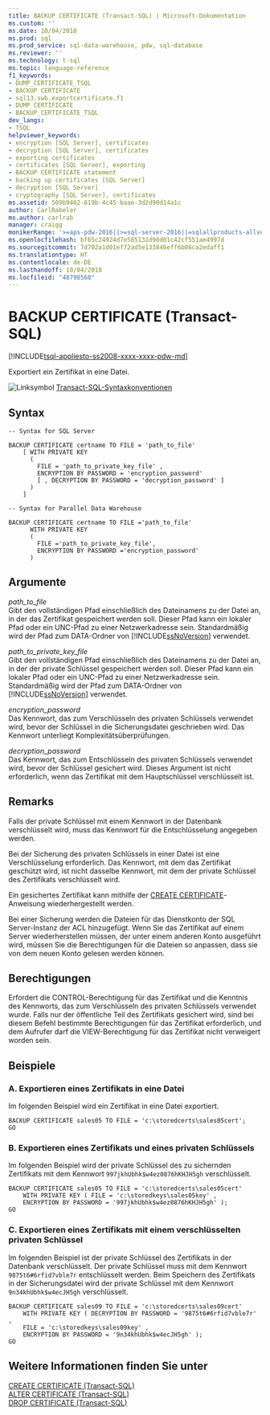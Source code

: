 ```yaml
---
title: BACKUP CERTIFICATE (Transact-SQL) | Microsoft-Dokumentation
ms.custom: ''
ms.date: 10/04/2018
ms.prod: sql
ms.prod_service: sql-data-warehouse, pdw, sql-database
ms.reviewer: ''
ms.technology: t-sql
ms.topic: language-reference
f1_keywords:
- DUMP_CERTIFICATE_TSQL
- BACKUP CERTIFICATE
- sql13.swb.exportcertificate.f1
- DUMP CERTIFICATE
- BACKUP_CERTIFICATE_TSQL
dev_langs:
- TSQL
helpviewer_keywords:
- encryption [SQL Server], certificates
- decryption [SQL Server], certificates
- exporting certificates
- certificates [SQL Server], exporting
- BACKUP CERTIFICATE statement
- backing up certificates [SQL Server]
- decryption [SQL Server]
- cryptography [SQL Server], certificates
ms.assetid: 509b9462-819b-4c45-baae-3d2d90d14a1c
author: CarlRabeler
ms.author: carlrab
manager: craigg
monikerRange: '>=aps-pdw-2016||>=sql-server-2016||=sqlallproducts-allversions||>=sql-server-linux-2017'
ms.openlocfilehash: bf65c24924d7e585131d90d01c42cf551ae4997d
ms.sourcegitcommit: 7d702a1d01ef72ad5e133846eff6b86ca2edaff1
ms.translationtype: HT
ms.contentlocale: de-DE
ms.lasthandoff: 10/04/2018
ms.locfileid: "48798560"
---
```

# <a name="backup-certificate-transact-sql"></a>BACKUP CERTIFICATE (Transact-SQL)
[!INCLUDE[tsql-appliesto-ss2008-xxxx-xxxx-pdw-md](../../includes/tsql-appliesto-ss2008-xxxx-xxxx-pdw-md.md)]

  Exportiert ein Zertifikat in eine Datei.  
  
 ![Linksymbol](../../database-engine/configure-windows/media/topic-link.gif "Linksymbol") [Transact-SQL-Syntaxkonventionen](../../t-sql/language-elements/transact-sql-syntax-conventions-transact-sql.md)  
  
## <a name="syntax"></a>Syntax  
  
```  
-- Syntax for SQL Server  
  
BACKUP CERTIFICATE certname TO FILE = 'path_to_file'  
    [ WITH PRIVATE KEY   
      (   
        FILE = 'path_to_private_key_file' ,  
        ENCRYPTION BY PASSWORD = 'encryption_password'   
        [ , DECRYPTION BY PASSWORD = 'decryption_password' ]   
      )   
    ]  
```  
  
```  
-- Syntax for Parallel Data Warehouse  
  
BACKUP CERTIFICATE certname TO FILE ='path_to_file'  
      WITH PRIVATE KEY   
      (   
        FILE ='path_to_private_key_file',  
        ENCRYPTION BY PASSWORD ='encryption_password'   
      )   
```  
  
## <a name="arguments"></a>Argumente  
 *path_to_file*  
 Gibt den vollständigen Pfad einschließlich des Dateinamens zu der Datei an, in der das Zertifikat gespeichert werden soll. Dieser Pfad kann ein lokaler Pfad oder ein UNC-Pfad zu einer Netzwerkadresse sein. Standardmäßig wird der Pfad zum DATA-Ordner von [!INCLUDE[ssNoVersion](../../includes/ssnoversion-md.md)] verwendet.  
  
 *path_to_private_key_file*  
 Gibt den vollständigen Pfad einschließlich des Dateinamens zu der Datei an, in der der private Schlüssel gespeichert werden soll. Dieser Pfad kann ein lokaler Pfad oder ein UNC-Pfad zu einer Netzwerkadresse sein. Standardmäßig wird der Pfad zum DATA-Ordner von [!INCLUDE[ssNoVersion](../../includes/ssnoversion-md.md)] verwendet.  

 *encryption_password*  
 Das Kennwort, das zum Verschlüsseln des privaten Schlüssels verwendet wird, bevor der Schlüssel in die Sicherungsdatei geschrieben wird. Das Kennwort unterliegt Komplexitätsüberprüfungen.  
  
 *decryption_password*  
 Das Kennwort, das zum Entschlüsseln des privaten Schlüssels verwendet wird, bevor der Schlüssel gesichert wird. Dieses Argument ist nicht erforderlich, wenn das Zertifikat mit dem Hauptschlüssel verschlüsselt ist. 
  
## <a name="remarks"></a>Remarks  
 Falls der private Schlüssel mit einem Kennwort in der Datenbank verschlüsselt wird, muss das Kennwort für die Entschlüsselung angegeben werden.  
  
 Bei der Sicherung des privaten Schlüssels in einer Datei ist eine Verschlüsselung erforderlich. Das Kennwort, mit dem das Zertifikat geschützt wird, ist nicht dasselbe Kennwort, mit dem der private Schlüssel des Zertifikats verschlüsselt wird.  
  
 Ein gesichertes Zertifikat kann mithilfe der [CREATE CERTIFICATE](../../t-sql/statements/create-certificate-transact-sql.md)-Anweisung wiederhergestellt werden.
 
 Bei einer Sicherung werden die Dateien für das Dienstkonto der SQL Server-Instanz der ACL hinzugefügt. Wenn Sie das Zertifikat auf einem Server wiederherstellen müssen, der unter einem anderen Konto ausgeführt wird, müssen Sie die Berechtigungen für die Dateien so anpassen, dass sie von dem neuen Konto gelesen werden können. 
  
## <a name="permissions"></a>Berechtigungen  
 Erfordert die CONTROL-Berechtigung für das Zertifikat und die Kenntnis des Kennworts, das zum Verschlüsseln des privaten Schlüssels verwendet wurde. Falls nur der öffentliche Teil des Zertifikats gesichert wird, sind bei diesem Befehl bestimmte Berechtigungen für das Zertifikat erforderlich, und dem Aufrufer darf die VIEW-Berechtigung für das Zertifikat nicht verweigert worden sein.  
  
## <a name="examples"></a>Beispiele  
  
### <a name="a-exporting-a-certificate-to-a-file"></a>A. Exportieren eines Zertifikats in eine Datei  
 Im folgenden Beispiel wird ein Zertifikat in eine Datei exportiert.  
  
```  
BACKUP CERTIFICATE sales05 TO FILE = 'c:\storedcerts\sales05cert';  
GO  
```  
  
### <a name="b-exporting-a-certificate-and-a-private-key"></a>B. Exportieren eines Zertifikats und eines privaten Schlüssels  
 Im folgenden Beispiel wird der private Schlüssel des zu sichernden Zertifikats mit dem Kennwort `997jkhUbhk$w4ez0876hKHJH5gh` verschlüsselt.  
  
```  
BACKUP CERTIFICATE sales05 TO FILE = 'c:\storedcerts\sales05cert'  
    WITH PRIVATE KEY ( FILE = 'c:\storedkeys\sales05key' ,   
    ENCRYPTION BY PASSWORD = '997jkhUbhk$w4ez0876hKHJH5gh' );  
GO  
```  
  
### <a name="c-exporting-a-certificate-that-has-an-encrypted-private-key"></a>C. Exportieren eines Zertifikats mit einem verschlüsselten privaten Schlüssel  
 Im folgenden Beispiel ist der private Schlüssel des Zertifikats in der Datenbank verschlüsselt. Der private Schlüssel muss mit dem Kennwort `9875t6#6rfid7vble7r` entschlüsselt werden. Beim Speichern des Zertifikats in der Sicherungsdatei wird der private Schlüssel mit dem Kennwort `9n34khUbhk$w4ecJH5gh` verschlüsselt.  
  
```  
BACKUP CERTIFICATE sales09 TO FILE = 'c:\storedcerts\sales09cert'   
    WITH PRIVATE KEY ( DECRYPTION BY PASSWORD = '9875t6#6rfid7vble7r' ,  
    FILE = 'c:\storedkeys\sales09key' ,   
    ENCRYPTION BY PASSWORD = '9n34khUbhk$w4ecJH5gh' );  
GO  
```  
  
## <a name="see-also"></a>Weitere Informationen finden Sie unter  
 [CREATE CERTIFICATE &#40;Transact-SQL&#41;](../../t-sql/statements/create-certificate-transact-sql.md)   
 [ALTER CERTIFICATE &#40;Transact-SQL&#41;](../../t-sql/statements/alter-certificate-transact-sql.md)   
 [DROP CERTIFICATE &#40;Transact-SQL&#41;](../../t-sql/statements/drop-certificate-transact-sql.md)  
  
  

